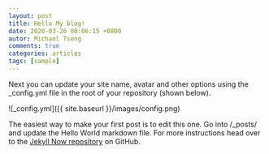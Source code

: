 ```yaml
---
layout: post
title: Hello My blog!
date: 2020-03-26 00:06:15 +0800
autor: Michael Tseng
comments: true
categories: articles
tags: [sample]
---
```


Next you can update your site name, avatar and other options using the _config.yml file in the root of your repository (shown below).

![_config.yml]({{ site.baseurl }}/images/config.png)

The easiest way to make your first post is to edit this one. Go into /_posts/ and update the Hello World markdown file. For more instructions head over to the [Jekyll Now repository](https://github.com/barryclark/jekyll-now) on GitHub.